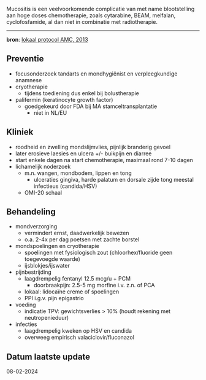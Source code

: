 Mucositis is een veelvoorkomende complicatie van met name blootstelling aan hoge doses chemotherapie, zoals cytarabine, BEAM, melfalan, cyclofosfamide, al dan niet in combinatie met radiotherapie.
___
**bron**: [lokaal protocol AMC, 2013](https://www2.hematologie-amc.nl/JHM-MUC-004_mucositis)
## Preventie
- focusonderzoek tandarts en mondhygiënist en verpleegkundige anamnese
- cryotherapie
	- tijdens toediening dus enkel bij bolustherapie
- palifermin (keratinocyte growth factor)
	- goedgekeurd door FDA bij MA stamceltransplantatie
		- niet in NL/EU
## Kliniek
- roodheid en zwelling mondslijmvlies, pijnlijk branderig gevoel
- later erosieve laesies en ulcera +/- buikpijn en diarree
- start enkele dagen na start chemotherapie, maximaal rond 7-10 dagen
- lichamelijk noderzoek
	- m.n. wangen, mondbodem, lippen en tong
		- ulceraties gingiva, harde palatum en dorsale zijde tong meestal infectieus (candida/HSV)
	- OMI-20 schaal
## Behandeling
- mondverzorging
	- vermindert ernst, daadwerkelijk bewezen
	- o.a. 2-4x per dag poetsen met zachte borstel
- mondspoelingen en cryotherapie
	- spoelingen met fysiologisch zout (chloorhex/fluoride geen toegevoegde waarde)
	- ijsblokjes/ijswater
- pijnbestrijding
	- laagdrempelig fentanyl 12.5 mcg/u + PCM
		- doorbraakpijn: 2.5-5 mg morfine i.v. z.n. of PCA
	- lokaal: lidocaïne creme of spoelingen
	- PPI i.g.v. pijn epigastrio
- voeding
	- indicatie TPV: gewichtsverlies > 10% (houdt rekening met neutropenieduur)
- infecties
	- laagdrempelig kweken op HSV en candida
	- overweeg empirisch valaciclovir/fluconazol
## Datum laatste update
08-02-2024